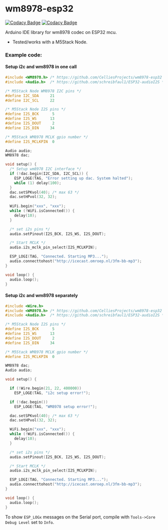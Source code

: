# wm8978-esp32

[![Codacy Badge](https://api.codacy.com/project/badge/Grade/4c594ee28db94848aa65094dfdaaf991)](https://app.codacy.com/gh/CelliesProjects/wm8978-esp32?utm_source=github.com&utm_medium=referral&utm_content=CelliesProjects/wm8978-esp32&utm_campaign=Badge_Grade_Settings)
[![Codacy Badge](https://api.codacy.com/project/badge/Grade/e81fc45de095479cba43ecff7cf94b3b)](https://app.codacy.com/manual/CelliesProjects/wm8978-esp32?utm_source=github.com&utm_medium=referral&utm_content=CelliesProjects/wm8978-esp32&utm_campaign=Badge_Grade_Dashboard)

Arduino IDE library for wm8978 codec on ESP32 mcu.

- Tested/works with a M5Stack Node.

### Example code:

#### Setup i2c and wm8978 in one call

```c++
#include <WM8978.h> /* https://github.com/CelliesProjects/wm8978-esp32 */
#include <Audio.h>  /* https://github.com/schreibfaul1/ESP32-audioI2S */

/* M5Stack Node WM8978 I2C pins */
#define I2C_SDA     21
#define I2C_SCL     22

/* M5Stack Node I2S pins */
#define I2S_BCK      5
#define I2S_WS      13
#define I2S_DOUT     2
#define I2S_DIN     34

/* M5Stack WM8978 MCLK gpio number */
#define I2S_MCLKPIN  0

Audio audio;
WM8978 dac;

void setup() {
  /* Setup wm8978 I2C interface */
  if (!dac.begin(I2C_SDA, I2C_SCL)) {
    ESP_LOGE(TAG, "Error setting up dac. System halted");
    while (1) delay(100);
  }
  dac.setSPKvol(40); /* max 63 */
  dac.setHPvol(32, 32);
  
  WiFi.begin("xxx", "xxx");
  while (!WiFi.isConnected()) {
    delay(10);
  }

  /* set i2s pins */
  audio.setPinout(I2S_BCK, I2S_WS, I2S_DOUT);

  /* Start MCLK */
  audio.i2s_mclk_pin_select(I2S_MCLKPIN);

  ESP_LOGI(TAG, "Connected. Starting MP3...");
  audio.connecttohost("http://icecast.omroep.nl/3fm-bb-mp3");
}

void loop() {
  audio.loop();
}

```

#### Setup i2c and wm8978 separately

```c++
#include <Wire.h>
#include <WM8978.h> /* https://github.com/CelliesProjects/wm8978-esp32 */
#include <Audio.h>  /* https://github.com/schreibfaul1/ESP32-audioI2S */

/* M5Stack Node I2S pins */
#define I2S_BCK      5
#define I2S_WS      13
#define I2S_DOUT     2
#define I2S_DIN     34

/* M5Stack WM8978 MCLK gpio number */
#define I2S_MCLKPIN  0

WM8978 dac;
Audio audio;

void setup() {

  if (!Wire.begin(21, 22, 400000))
    ESP_LOGE(TAG, "i2c setup error!");

  if (!dac.begin())
    ESP_LOGE(TAG, "WM8978 setup error!");

  dac.setSPKvol(40); /* max 63 */
  dac.setHPvol(32, 32);

  WiFi.begin("xxx", "xxx");
  while (!WiFi.isConnected()) {
    delay(10);
  }

  /* set i2s pins */
  audio.setPinout(I2S_BCK, I2S_WS, I2S_DOUT);

  /* Start MCLK */
  audio.i2s_mclk_pin_select(I2S_MCLKPIN);

  ESP_LOGI(TAG, "Connected. Starting MP3...");
  audio.connecttohost("http://icecast.omroep.nl/3fm-bb-mp3");
}

void loop() {
  audio.loop();
}
```

To show `ESP_LOGx` messages on the Serial port, compile with `Tools->Core Debug Level` set to `Info`.
